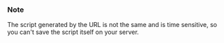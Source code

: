 


### Note

The script generated by the URL is not the same and is time sensitive, so you can't save the script itself on your server.




